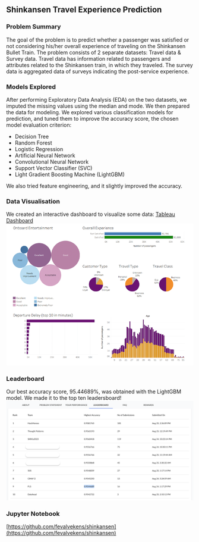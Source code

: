## Shinkansen Travel Experience Prediction

### Problem Summary 

The goal of the problem is to predict whether a passenger was satisfied or not considering his/her overall experience of traveling on the Shinkansen Bullet Train. The problem consists of 2 separate datasets: Travel data & Survey data. Travel data has information related to passengers and attributes related to the Shinkansen train, in which they traveled. The survey data is aggregated data of surveys indicating the post-service experience.

### Models Explored

After performing Exploratory Data Analysis (EDA) on the two datasets, we imputed the missing values using the median and mode. We then prepared the data for modeling.
We explored various classification models for prediction, and tuned them to improve the accuracy score, the chosen model evaluation criterion:
- Decision Tree
- Random Forest
- Logistic Regression
- Artificial Neural Network
- Convolutional Neural Network
- Support Vector Classifier (SVC)
- Light Gradient Boosting Machine (LightGBM)

We also tried feature engineering, and it slightly improved the accuracy.  

### Data Visualisation

We created an interactive dashboard to visualize some data:
[Tableau Dashboard](https://public.tableau.com/app/profile/fe.valvekens/viz/Hackathon_Fe/ShinkansenTravelExperience)
<img src="images/shinkansen_thumbnail.png?raw=true"/>

### Leaderboard

Our best accuracy score, 95.44689%, was obtained with the LightGBM model. We made it to the top ten leadersboard!
<img src="images/leaderboard.png?raw=true"/>

### Jupyter Notebook 
[https://github.com/fevalvekens/shinkansen](https://github.com/fevalvekens/shinkansen)


